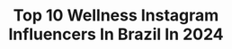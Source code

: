 ---
title: Top 10 Wellness Instagram Influencers In Brazil In 2024
description: >-
  Find top wellness Instagram influencers in Brazil in 2024. Most popular hashtags: #bodybuilding #fitness #wellness.
platform: Instagram
hits: 191
text_top: Identify the most popular Instagram accounts on inBeat.
text_bottom: Our platform aggregates 191 Instagram influencers like this in Brazil for you to collaborate.
profiles:
  - username: "alepierozan"
    fullname: >-
      Alessandro Pierozan
    bio: >-
      🌿Um mix entre Kurt e Tarzan 👀Vida real de um homem que se cuida 🌍Moda l Auto Estima l Wellness 📩 contatoalepierozan@gmail.com - @mzcreators
    location: "Brazil"
    followers: 294449
    engagement: 393
    commentsToLikes: 0.041878
    id: ck8swuz76fc310j78p81nitey
    verified: true
    hashtags: "#grwm, #modamasculina, #tatuagem, #cabeludo"
  - username: "gisellemachadopro"
    fullname: >-
      Gisele Machado
    bio: >-
      Coach and Business Woman💫 @mrolympiallc wellness 🇧🇷 🐺 @darcsport Giselle10 @yavalabs.official @dan.signature 💍 @willy_coki 👙 @bikinibkb_by_bikinimama
    location: "Brazil"
    followers: 464715
    engagement: 68
    commentsToLikes: 0.020456
    id: ck139bj9zkhhe0i19shmalld2
    verified: false
    hashtags: "#thebutterfly, #pro, #suplements, #wellness"
  - username: "minawinkel"
    fullname: >-
      mina winkel
    bio: >-
      Sport, wellness, social and environmental sustainability. Team @strava ↓
    location: "Brazil"
    followers: 410736
    engagement: 18
    commentsToLikes: 0.022183
    id: ck0w3epv8t14e0i19eu4uj3s1
    verified: false
    hashtags: "#publicidade, #rotinaplena, #rotina, #sono"
  - username: "karinaccruz"
    fullname: >-
      Karina Cruz
    bio: >-
      boho style • beauty tips • wellness • selfcare @studio_boeme @kcruzz.daily Tiktok: ka.cruzz
    location: "Brazil"
    followers: 248983
    engagement: 76
    commentsToLikes: 0.037598
    id: ck8t0rw62t2le0j78ultk5xb4
    verified: false
    hashtags: "#calzedoniagirls, #publi, #inspo, #countrylife"
  - username: "lorenaallveis"
    fullname: >-
      lorena allveis
    bio: >-
      MEU DIÁRIO FIT Miss Biquíni Bahia 👙 7vezes campeã Wellness👯‍♀️ Protegida e Blindada 🙌🏻 Mamãe ☺️ Deus é meu guia 🙏🏻
    location: "Brazil"
    followers: 1137863
    engagement: 218
    commentsToLikes: 0.029516
    id: ck5zu5qjz1qci0i148muhi0mo
    verified: true
    hashtags: "#vcvaleoquetemnocoracao, #vcpode, #mulheresfortes, #treinoemcasa"
  - username: "carolwellnesspro"
    fullname: >-
      👸🏾 𝗖𝗔𝗥𝗢𝗟 𝗖𝗔𝗥𝗗𝗢𝗦𝗢 𝗪𝗘𝗟𝗟𝗡𝗘𝗦𝗦 🇧🇷
    bio: >-
      📚|Ed.Física 🛍|@kaisanbrasil🏷CAROL -10% ℹ️|@carol.wellness 💪🏾|CONSULTORIA & PARCERIAS📥 📍Pará
    location: "Brazil"
    followers: 156097
    engagement: 132
    commentsToLikes: 0.044245
    id: ck139bk4hkhme0i194d36dqik
    verified: false
    hashtags: "#lookdetreino, #shapeinexplicavel, #atletawellness, #suplementa"
  - username: "sabine.abdelki"
    fullname: >-
      Sabine Abdelki 🧿🐺
    bio: >-
      WELLNESS - @rudeboy.team 💪🏽 📍🇵🇹 🇸🇪🇸🇾🇨🇦🇦🇪🇧🇷 🔥💪🏽 ONLINE COACHING @teamvenombr 🧬 @rudeboy_pro ♥️ Coaching + YouTube 👇🏽👇🏽
    location: "Brazil"
    followers: 44562
    engagement: 448
    commentsToLikes: 0.014142
    id: ckaowjzax99c50i78ze4uinjx
    verified: false
    hashtags: ""
  - username: "joselinepinto19"
    fullname: >-
      Joseline Pinto 🥭
    bio: >-
      🥈 Pro League Stars | wellness ✨ Ambassador @puma.pa 📧 joselinepinto19@hotmail.com YouTube 👇🏻
    location: "Brazil"
    followers: 366697
    engagement: 1003
    commentsToLikes: 0.007105
    id: ck5zwhdl964s50i140jm445k1
    verified: false
    hashtags: "#challengecr"
  - username: "monique.rizzeto"
    fullname: >-
      Monique Rizzeto
    bio: >-
      🐲Atleta @dragonpharmabrasil 🎓Pós Pedagogia 👜Empresária 🦁Musa do @gresestacio 🥇Tri campeã Wellness 🏆Tri campeã Overall
    location: "Brazil"
    followers: 716593
    engagement: 251
    commentsToLikes: 0.022020
    id: ck14k9irvoffr0i19q7yieohl
    verified: false
    hashtags: "#bis, #fds"
  - username: "brusabinno"
    fullname: >-
      Bruna Sabino
    bio: >-
      🏆Ｗｅｌｌｎｅｓｓ 🦁Lᴇᴏɴɪɴᴀ ʀᴀɪᴢ ▪️ᴀᴛʟᴇᴛᴀ @myproteinbr 🇧🇷-27% BRUNA🔥 💎ᴏᴡɴᴇʀ @bsmoda.fitness 💍@rodolfosanchess ▪️@josereispersonal 👇🏼𝐌𝐄𝐔𝐒 𝐋𝐈𝐍𝐊𝐒|𝖣𝖾𝗌𝖼𝗈𝗇𝗍𝗈𝗌&𝖢𝗎𝗉𝗈𝗇𝗌
    location: "Brazil"
    followers: 37797
    engagement: 153
    commentsToLikes: 0.156544
    id: ckap2vzfk0k000i78zbtgdnht
    verified: false
    hashtags: "#tbt, #tksgod, #lifestyle, #myprotein"
---